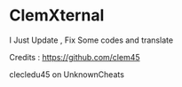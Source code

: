 # ClemXternal

I Just Update , Fix Some codes and translate

Credits : https://github.com/clem45

clecledu45 on UnknownCheats

